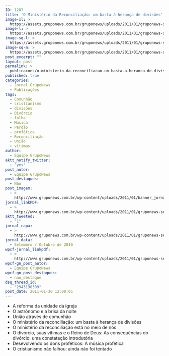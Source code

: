```yaml
---
ID: 1287
title: 'O Ministério da Reconciliação: um basta à herança de divisões'
image-xl: >
  https://assets.gruponews.com.br/gruponews/uploads/2011/01/gruponews-setembro-outubro_2010_site_Page_01.jpg
image-l: >
  https://assets.gruponews.com.br/gruponews/uploads/2011/01/gruponews-setembro-outubro_2010_site_Page_01-960x720.jpg
image-sq-l: >
  https://assets.gruponews.com.br/gruponews/uploads/2011/01/gruponews-setembro-outubro_2010_site_Page_01.jpg
image-sq-m: >
  https://assets.gruponews.com.br/gruponews/uploads/2011/01/gruponews-setembro-outubro_2010_site_Page_01-720x720.jpg
post_excerpt: ""
layout: post
permalink: >
  publicacoes/o-ministerio-da-reconciliacao-um-basta-a-heranca-de-divisoes.html
published: true
categories:
  - Jornal GrupoNews
  - Publicações
tags:
  - Comunhão
  - cristianismo
  - divisões
  - Divórcio
  - falha
  - Musica
  - Perdão
  - profética
  - Reconciliação
  - União
  - vítimas
author:
  - Equipe GrupoNews
aktt_notify_twitter:
  - 'yes'
post_autor:
  - Equipe GrupoNews
post_destaques:
  - Nao
post_imagem:
  - >
    http://www.gruponews.com.br/wp-content/uploads/2011/01/banner_jornal_setembro_2010.jpg
jornal_linkPDF:
  - >
    http://www.gruponews.com.br/wp-content/uploads/2011/01/gruponews-setembro-outubro_2010_site.pdf
aktt_tweeted:
  - "1"
jornal_capa:
  - >
    http://www.gruponews.com.br/wp-content/uploads/2011/01/gruponews-setembro-outubro_2010_site_Page_01.jpg
jornal_data:
  - Setembro / Outubro de 2010
wpcf-jornal_linkpdf:
  - >
    http://www.gruponews.com.br/wp-content/uploads/2011/01/gruponews-setembro-outubro_2010_site.pdf
wpcf-gn_post_autor:
  - Equipe GrupoNews
wpcf-gn_post_destaques:
  - nao_destaque
dsq_thread_id:
  - "2943198309"
post_date: 2011-01-30 12:00:05
---
```

- A reforma da unidade da igreja
- O astrônomo e a brisa da noite
- União através de comunhão
- O ministério da reconciliação: um basta à herança de divisões
- O ministério da reconciliação está no meio de nós
- O divórcio, suas vítimas e o Reino de Deus: As consequências do divórcio: uma constatação introdutória
- Desevolvendo os dons proféticos: A música profética
- O cristianismo não falhou: ainda não foi tentado
